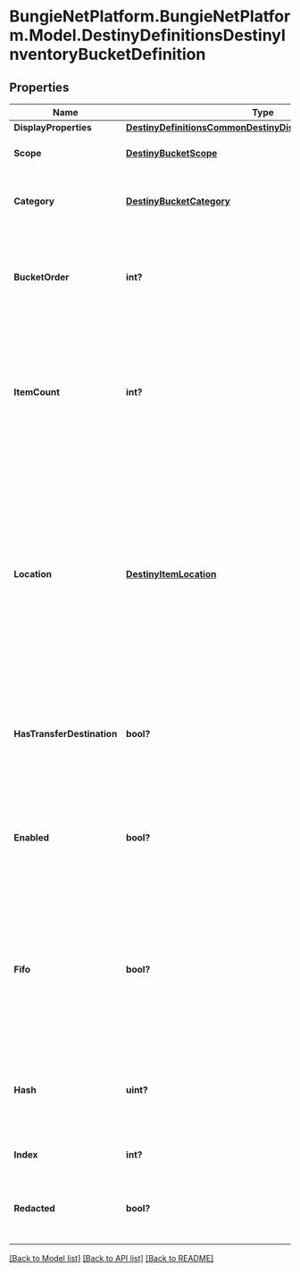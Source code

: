 # BungieNetPlatform.BungieNetPlatform.Model.DestinyDefinitionsDestinyInventoryBucketDefinition
## Properties

Name | Type | Description | Notes
------------ | ------------- | ------------- | -------------
**DisplayProperties** | [**DestinyDefinitionsCommonDestinyDisplayPropertiesDefinition**](DestinyDefinitionsCommonDestinyDisplayPropertiesDefinition.md) |  | [optional] 
**Scope** | [**DestinyBucketScope**](DestinyBucketScope.md) | Where the bucket is found. 0 &#x3D; Character, 1 &#x3D; Account | [optional] 
**Category** | [**DestinyBucketCategory**](DestinyBucketCategory.md) | An enum value for what items can be found in the bucket. See the BucketCategory enum for more details. | [optional] 
**BucketOrder** | **int?** | Use this property to provide a quick-and-dirty recommended ordering for buckets in the UI. Most UIs will likely want to forsake this for something more custom and manual. | [optional] 
**ItemCount** | **int?** | The maximum # of item \&quot;slots\&quot; in a bucket. A slot is a given combination of item + quantity.  For instance, a Weapon will always take up a single slot, and always have a quantity of 1. But a material could take up only a single slot with hundreds of quantity. | [optional] 
**Location** | [**DestinyItemLocation**](DestinyItemLocation.md) | Sometimes, inventory buckets represent conceptual \&quot;locations\&quot; in the game that might not be expected. This value indicates the conceptual location of the bucket, regardless of where it is actually contained on the character/account.   See ItemLocation for details.   Note that location includes the Vault and the Postmaster (both of whom being just inventory buckets with additional actions that can be performed on them through a Vendor) | [optional] 
**HasTransferDestination** | **bool?** | If TRUE, there is at least one Vendor that can transfer items to/from this bucket. See the DestinyVendorDefinition&#39;s acceptedItems property for more information on how transferring works. | [optional] 
**Enabled** | **bool?** | If True, this bucket is enabled. Disabled buckets may include buckets that were included for test purposes, or that were going to be used but then were abandoned but never removed from content *cough*. | [optional] 
**Fifo** | **bool?** | if a FIFO bucket fills up, it will delete the oldest item from said bucket when a new item tries to be added to it. If this is FALSE, the bucket will not allow new items to be placed in it until room is made by the user manually deleting items from it. You can see an example of this with the Postmaster&#39;s bucket. | [optional] 
**Hash** | **uint?** | The unique identifier for this entity. Guaranteed to be unique for the type of entity, but not globally.  When entities refer to each other in Destiny content, it is this hash that they are referring to. | [optional] 
**Index** | **int?** | The index of the entity as it was found in the investment tables. | [optional] 
**Redacted** | **bool?** | If this is true, then there is an entity with this identifier/type combination, but BNet is not yet allowed to show it. Sorry! | [optional] 

[[Back to Model list]](../README.md#documentation-for-models) [[Back to API list]](../README.md#documentation-for-api-endpoints) [[Back to README]](../README.md)

